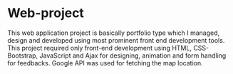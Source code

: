# Web-project
This web application project is basically portfolio type which I managed, design and developed using most prominent front end development tools. This project required only front-end development using HTML, CSS-Bootstrap, JavaScript and Ajax for designing, animation and form handling for feedbacks. Google API was used for fetching the map location.
